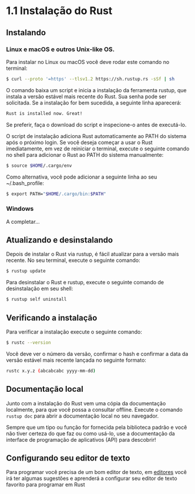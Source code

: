 # 1.1 Instalação do Rust

## Instalando
### Linux e macOS e outros Unix-like OS.
Para instalar no Linux ou macOS você deve rodar este comando no terminal:

```sh
$ curl --proto '=https' --tlsv1.2 https://sh.rustup.rs -sSf | sh
```

O comando baixa um script e inicia a instalação da ferramenta rustup, que instala a versão estável mais recente do Rust. Sua senha pode ser solicitada. Se a instalação for bem sucedida, a seguinte linha aparecerá:

```sh
Rust is installed now. Great!
```

Se preferir, faça o download do script e inspecione-o antes de executá-lo.

O script de instalação adiciona Rust automaticamente ao PATH do sistema após o próximo login. Se você deseja começar a usar o Rust imediatamente, em vez de reiniciar o terminal, execute o seguinte comando no shell para adicionar o Rust ao PATH do sistema manualmente:

```sh
$ source $HOME/.cargo/env
```

Como alternativa, você pode adicionar a seguinte linha ao seu ~/.bash_profile:

```sh
$ export PATH="$HOME/.cargo/bin:$PATH"
```

### Windows
A completar...

## Atualizando e desinstalando
Depois de instalar o Rust via rustup, é fácil atualizar para a versão mais recente. No seu terminal, execute o seguinte comando:

```sh
$ rustup update
```

Para desinstalar o Rust e rustup, execute o seguinte comando de desinstalação em seu shell:

```sh
$ rustup self uninstall
```

## Verificando a instalação
Para verificar a instalação execute o seguinte comando:

```sh
$ rustc --version
```

Você deve ver o número da versão, confirmar o hash e confirmar a data da versão estável mais recente lançada no seguinte formato:

```sh
rustc x.y.z (abcabcabc yyyy-mm-dd)
```

## Documentação local
Junto com a instalação do Rust vem uma cópia da documentação localmente, para que você possa a consultar offline. Execute o comando `rustup doc` para abrir a documentação local no seu navegador.

Sempre que um tipo ou função for fornecida pela biblioteca padrão e você não tiver certeza do que faz ou como usá-lo, use a documentação da interface de programação de aplicativos (API) para descobrir!

## Configurando seu editor de texto
Para programar você precisa de um bom editor de texto, em [editores](/contents/Extras/editores.md) você irá ter algumas sugestões e aprenderá a configurar seu editor de texto favorito para programar em Rust
